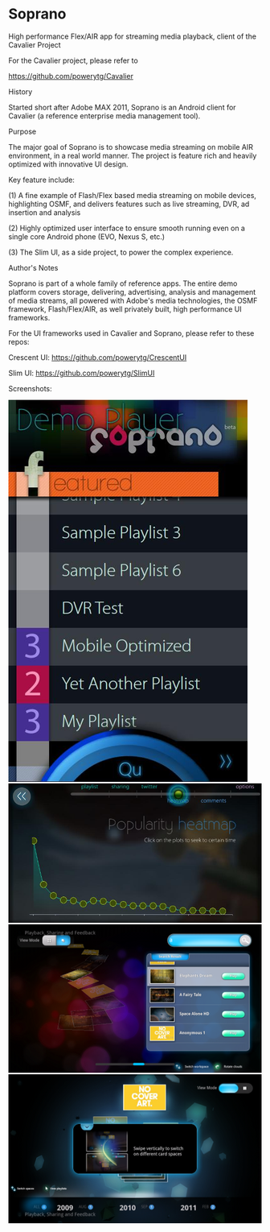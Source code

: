 Soprano
=======

High performance Flex/AIR app for streaming media playback, client of the Cavalier Project


For the Cavalier project, please refer to 

https://github.com/powerytg/Cavalier


History

Started short after Adobe MAX 2011, Soprano is an Android client for Cavalier (a reference enterprise media management tool).


Purpose

The major goal of Soprano is to showcase media streaming on mobile AIR environment, in a real world manner. The project is feature rich and heavily optimized with innovative UI design.

Key feature include:

(1) A fine example of Flash/Flex based media streaming on mobile devices, highlighting OSMF, and delivers features such as live streaming, DVR, ad insertion and analysis

(2) Highly optimized user interface to ensure smooth running even on a single core Android phone (EVO, Nexus S, etc.)

(3) The Slim UI, as a side project, to power the complex experience.


Author's Notes

Soprano is part of a whole family of reference apps. The entire demo platform covers storage, delivering, advertising, analysis and management of media streams, all powered with Adobe's media technologies, the OSMF framework, Flash/Flex/AIR, as well privately built, high performance UI frameworks.

For the UI frameworks used in Cavalier and Soprano, please refer to these repos:

Crescent UI:
https://github.com/powerytg/CrescentUI

Slim UI:
https://github.com/powerytg/SlimUI


Screenshots:

![Alt text](/screenshots/1.jpg "example")
![Alt text](/screenshots/2.jpg "example")
![Alt text](/screenshots/3.png "example")
![Alt text](/screenshots/4.png "example")